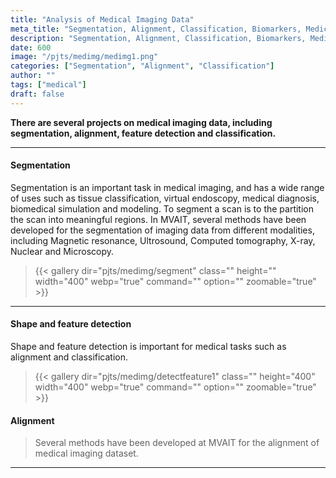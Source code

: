 ```yaml
---
title: "Analysis of Medical Imaging Data"
meta_title: "Segmentation, Alignment, Classification, Biomarkers, Medical Imaging"
description: "Segmentation, Alignment, Classification, Biomarkers, Medical Imaging, Microscopy"
date: 600
image: "/pjts/medimg/medimg1.png"
categories: ["Segmentation", "Alignment", "Classification"]
author: ""
tags: ["medical"]
draft: false
---
```


**There are several projects on medical imaging data, including segmentation, alignment, feature detection and classification.**

---

#### Segmentation

Segmentation is an important task in medical imaging, and has a wide range of uses such as tissue classification, virtual endoscopy, medical diagnosis, biomedical simulation and modeling. To segment a scan is to the partition the scan into meaningful regions.  In MVAIT, several methods have been developed for the segmentation of imaging data from different modalities, including Magnetic resonance, Ultrosound, Computed tomography, X-ray, Nuclear and Microscopy.
> {{< gallery dir="pjts/medimg/segment" class="" height="" width="400" webp="true" command="" option="" zoomable="true" >}}

---

<!--
{{< image src="images/image-placeholder.png" caption="" alt="alter-text" height="" width="150" position="center" command="fill" option="q100" class="img-fluid" title="image title"  webp="false" >}}
-->


#### Shape and feature detection
Shape and feature detection is important for medical tasks such as alignment and  classification. 
> {{< gallery dir="pjts/medimg/detectfeature1" class="" height="400" width="400" webp="true" command="" option="" zoomable="true" >}}


#### Alignment

> Several methods have been developed at MVAIT for the alignment of medical imaging dataset.




<!--
{{< slider dir="pjts/medimg/segment" class="max-w-[600px] ml-0" height="400" width="400" webp="true" command="Fit" option="" zoomable="true" >}}


-->

<hr>

